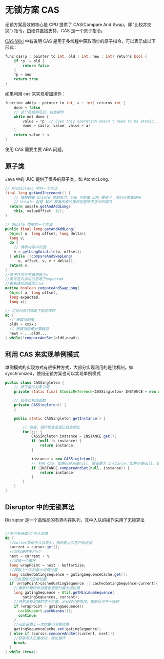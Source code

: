 # 无锁方案 CAS

无锁方案高效的核心是 CPU 提供了 CAS(Compare And Swap，即“比较并交换”) 指令，由硬件直接支持，CAS 是一个原子指令。

[CAS Wiki](https://en.wikipedia.org/wiki/Compare-and-swap) 中有说明 CAS 是用于多线程中获取同步的原子指令，可以表示成以下形式：

```c
func cas(p : pointer to int, old : int, new : int) returns bool {
    if *p != old {
        return false
    }
    *p = new
    return true
}
```

如果利用 cas 来实现增加操作：

```c
function add(p : pointer to int, a : int) returns int {
    done = false
    // 这个是经典范式，自旋操作
    while not done {
        value = *p  // Even this operation doesn't need to be atomic.
        done = cas(p, value, value + a)
    }
    return value + a
}
```

使用 CAS 需要主要 ABA 问题。

## 原子类

Java 中的 JUC 提供了很多的原子类，如 AtomicLong.

```java
// AtomicLong 中的一个方法
final long getAndIncrement() {
    // 依赖的是 Unsafe 类的能力，CAS 功能由 JDK 提供了，我们只需要使用
    // Unsafe 就是 JDK 暴露出来的操作这些原子指令的接口
  return unsafe.getAndAddLong(
    this, valueOffset, 1L);
}

// Unsafe 类中的一个方法
public final long getAndAddLong(
  Object o, long offset, long delta){
  long v;
  do {
    // 读取内存中的值
    v = getLongVolatile(o, offset);
  } while (!compareAndSwapLong(
      o, offset, v, v + delta));
  return v;
}
//原子性地将变量更新为x
//条件是内存中的值等于expected
//更新成功则返回true
native boolean compareAndSwapLong(
  Object o, long offset,
  long expected,
  long x);
```

```java
// 可见经典范式是下面这样的
do {
  // 获取当前值
  oldV = xxxx；
  // 根据当前值计算新值
  newV = ...oldV...
} while(!compareAndSet(oldV,newV);
```

## 利用 CAS 来实现单例模式

单例模式的实现方式有很多种方式，大部分实现利用的是锁机制，如 synchronized，使用无锁方案也可以实现单例模式

```java
public class CASSingleton {
    // 原子类的对象引用
    private static final AtomicReference<CASSingleton> INSTANCE = new AtomicReference<>();

    // 私有化构造函数
    private CASSingleton() {
    }

    public static CASSingleton getInstance() {

        // 自旋，循环检查是否已经实例化
        for(;;) {
            CASSingleton instance = INSTANCE.get();
            if (null != instance) {
                return instance;
            }

            instance = new CASSingleton();
            // 利用 CAS，如果已经还是null，就设置为 instance；如果不是null，就循环检查
            if (INSTANCE.compareAndSet(null, instance)) {
                return instance;
            }
        }
    }
}
```

## Disruptor 中的无锁算法

Disruptor 是一个高性能的有界内存队列，其中入队的操作采用了无锁算法

```java

//生产者获取n个写入位置
do {
  //cursor类似于入队索引，指的是上次生产到这里
  current = cursor.get();
  //目标是在生产n个
  next = current + n;
  //减掉一个循环
  long wrapPoint = next - bufferSize;
  //获取上一次的最小消费位置
  long cachedGatingSequence = gatingSequenceCache.get();
  //没有足够的空余位置
  if (wrapPoint>cachedGatingSequence || cachedGatingSequence>current){
    //重新计算所有消费者里面的最小值位置
    long gatingSequence = Util.getMinimumSequence(
        gatingSequences, current);
    //仍然没有足够的空余位置，出让CPU使用权，重新执行下一循环
    if (wrapPoint > gatingSequence){
      LockSupport.parkNanos(1);
      continue;
    }
    //从新设置上一次的最小消费位置
    gatingSequenceCache.set(gatingSequence);
  } else if (cursor.compareAndSet(current, next)){
    //获取写入位置成功，跳出循环
    break;
  }
} while (true);
```
